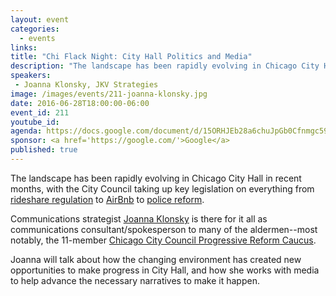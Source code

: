 ```yaml
---
layout: event
categories: 
  - events
links:
title: "Chi Flack Night: City Hall Politics and Media"
description: "The landscape has been rapidly evolving in Chicago City Hall in recent months, with the City Council taking up key legislation on everything from rideshare regulation to AirBnb to police reform. Communications strategist Joanna Klonsky will talk about how the changing environment has created new opportunities to make progress in City Hall, and how she works with media to help advance the necessary narratives to make it happen."
speakers:
 - Joanna Klonsky, JKV Strategies
image: /images/events/211-joanna-klonsky.jpg
date: 2016-06-28T18:00:00-06:00
event_id: 211
youtube_id: 
agenda: https://docs.google.com/document/d/15ORHJEb28a6chuJpGb0Cfnmgc5944B6_ZQN5ysku5JY/edit#
sponsor: <a href='https://google.com/'>Google</a>
published: true
---
```


The landscape has been rapidly evolving in Chicago City Hall in recent months, with the City Council taking up key legislation on everything from [rideshare regulation](https://www.dnainfo.com/chicago/20160622/downtown/weakened-uber-lyft-ordinance-approved-by-flustered-aldermen) to [AirBnb](http://www.chicagotribune.com/news/local/politics/ct-chicago-city-council-airbnb-rules-met-20160622-story.html) to [police reform](http://www.chicagojustice.org/blog/chicago-police-board-reforms-pass-city-council). 

Communications strategist [Joanna Klonsky](http://www.chicagoreader.com/chicago/political-flack/BestOf?oid=18028521) is there for it all as communications consultant/spokesperson to many of the aldermen--most notably, the 11-member [Chicago City Council Progressive Reform Caucus](http://www.chicagoprogressivecaucus.com/). 

Joanna will talk about how the changing environment has created new opportunities to make progress in City Hall, and how she works with media to help advance the necessary narratives to make it happen. 